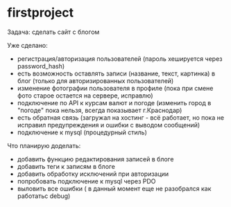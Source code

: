 # firstproject
Задача: сделать сайт с блогом

Уже сделано:
 - регистрация/авторизация пользователей (пароль хешируется через password_hash)
 - есть возможность оставлять записи (название, текст, картинка) в блог (только для авторизированных пользователей)
 - изменение фотографии пользователя в профиле (пока при смене фото старое остается на сервере, исправлю)
 - подключение по API к курсам валют и погоде (изменить город в "погоде" пока нельзя, всегда показывает г.Краснодар)
 - есть обратная связь (загружал на хостинг - всё работает, но пока не исправил предупреждения и ошибки с выводом сообщений)
 - подключение к mysql (процедурный стиль)

Что планирую доделать:
 - добавить функцию редактирования записей в блоге
 - добавить теги к записям в блоге
 - добавить обработку исключений при авторизации
 - попробовать подключение к mysql через PDO
 - выловить все ошибки ( в данный момент еще не разобрался как работатьс debug)
 
